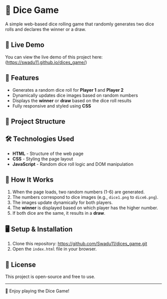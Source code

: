 # 🎲 Dice Game

A simple web-based dice rolling game that randomly generates two dice rolls and declares the winner or a draw.

## 📌 Live Demo  
You can view the live demo of this project here: (https://swadu11.github.io/dices_game/)

## 🚀 Features  
- Generates a random dice roll for **Player 1** and **Player 2**  
- Dynamically updates dice images based on random numbers  
- Displays the **winner** or **draw** based on the dice roll results  
- Fully responsive and styled using **CSS**  

## 📂 Project Structure  

## 🛠️ Technologies Used  
- **HTML** - Structure of the web page  
- **CSS** - Styling the page layout  
- **JavaScript** - Random dice roll logic and DOM manipulation  

## 📜 How It Works  
1. When the page loads, two random numbers (1-6) are generated.  
2. The numbers correspond to dice images (e.g., `dice1.png` to `dice6.png`).  
3. The images update dynamically for both players.  
4. The **winner** is displayed based on which player has the higher number.  
5. If both dice are the same, it results in a **draw**.

## 🖥️ Setup & Installation  
1. Clone this repository:  https://github.com/Swadu11/dices_game.git
2. Open the `index.html` file in your browser.

## 📝 License  
This project is open-source and free to use.

---

🎲 Enjoy playing the Dice Game!
